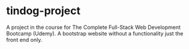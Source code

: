 # tindog-project
A project in the course for The Complete Full-Stack Web Development Bootcamp (Udemy). A bootstrap website without a functionality just the front end only.
